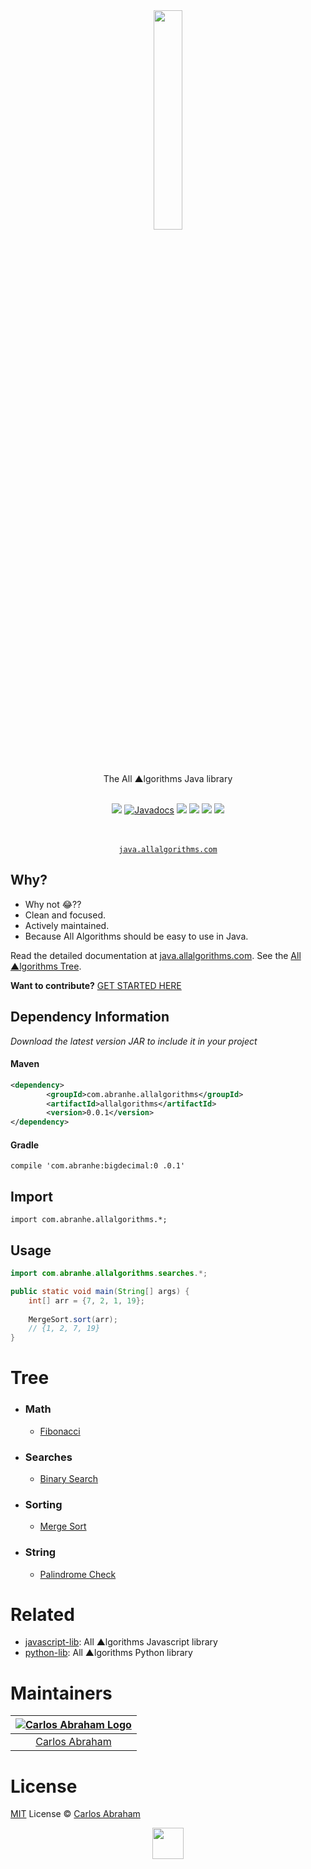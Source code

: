 <div align="center">
	<a href="https://java.allalgorithms.com/"><img src="https://cdn.abranhe.com/projects/algorithms/logo.svg" width="30%">
	</a>
	<br>
	<br>
	<br>
	<br>
	The All ▲lgorithms Java library
	<br>
	<br>
</div>

<p align="center">
    <a href="https://search.maven.org/#artifactdetails%7Ccom.abranhe%7Callalgorithms"><img src="https://maven-badges.herokuapp.com/maven-central/com.abranhe/allalgorithms/badge.svg"></a>
    <a href="https://www.javadoc.io/doc/com.abranhe/allalgorithms"><img src="https://www.javadoc.io/badge/com.abranhe/allalgorithms.svg" alt="Javadocs"></a>
	<a href="https://travis-ci.org/allalgorithms/java-lib"><img src="https://img.shields.io/travis/allalgorithms/java-lib.svg?logo=travis" /></a>
	<a href="https://github.com/abranhe/python-lib/blob/master/license"><img src="https://img.shields.io/github/license/abranhe/java-lib.svg" /></a>
	<a href="https://github.com/allalgorithms"><img src="https://cdn.abranhe.com/projects/algorithms/badge.svg"/></a>
	<a href="https://github.com/abranhe"><img src="https://abranhe.com/badge.svg"></a>
</p>

<p align="center">
	<br>
	<br>
	<a href="https://java.allalgorithms.com"><code>java.allalgorithms.com</code></a>
</p>

## Why?

- Why not 😂??
- Clean and focused.
- Actively maintained.
- Because All Algorithms should be easy to use in Java.

Read the detailed documentation at [java.allalgorithms.com](https://java.allalgorithms.com). See the [All ▲lgorithms Tree](#tree).

**Want to contribute?** [GET STARTED HERE](https://github.com/abranhe/java-lib/tree/master/.github/contributing.md)

## Dependency Information

*Download the latest version JAR to include it in your project*

#### Maven

```xml
<dependency>
        <groupId>com.abranhe.allalgorithms</groupId>
        <artifactId>allalgorithms</artifactId>
        <version>0.0.1</version>
</dependency>
```

#### Gradle

```
compile 'com.abranhe:bigdecimal:0 .0.1'
``` 

## Import 

```
import com.abranhe.allalgorithms.*;
```

## Usage

```java
import com.abranhe.allalgorithms.searches.*;

public static void main(String[] args) {
    int[] arr = {7, 2, 1, 19};
    
    MergeSort.sort(arr);
    // {1, 2, 7, 19}
}
```


# Tree

- ### Math
  - [Fibonacci](https://java.allalgorithms.com/math/fibonacci)
- ### Searches
  - [Binary Search](https://java.allalgorithms.com/searches/binary-search)
- ### Sorting
  - [Merge Sort](https://java.allalgorithms.com/sorting/merge-sort)
- ### String
  - [Palindrome Check](https://java.allalgorithms.com/string/palindrom)

# Related

- [javascript-lib](https://github.com/abranhe/javascript-lib): All ▲lgorithms Javascript library
- [python-lib](https://github.com/abranhe/python-lib): All ▲lgorithms Python library

# Maintainers

|[![Carlos Abraham Logo][3]][4]|
| :--------------------------: |
| [Carlos Abraham][4]          |


# License

[MIT][5] License © [Carlos Abraham][4]

<!-------------------Markdown Images Links ---------------------------------->
[1]: https://cdn.abranhe.com/projects/algorithms/badge.svg
[2]: https://github.com/abranhe/python-lib
[3]: https://avatars3.githubusercontent.com/u/21347264?s=50
[4]: https://github.com/abranhe
[5]: https://github.com/abranhe/java-lib/blob/master/license
<!-------------------Markdown Images Links ---------------------------------->

<div align="center">
	<a href="https://github.com/abranhe/algorithms">
		<img src="https://cdn.abranhe.com/projects/algorithms/logo.svg" width="50px">
	</a>
  <br>
</div>